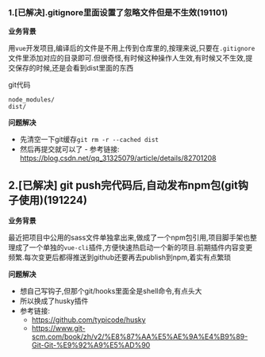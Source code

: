 ### 1.[已解决].gitignore里面设置了忽略文件但是不生效(191101)

**业务背景**

用`vue`开发项目,编译后的文件是不用上传到仓库里的,按理来说,只要在`.gitignore`文件里添加对应的目录即可.但很奇怪,有时候这种操作人生效,有时候又不生效,提交保存的时候,还是会看到dist里面的东西

git代码
```
node_modules/
dist/
```

**问题解决**

- 先清空一下git缓存`git rm -r --cached dist`
- 然后再提交就可以了 - 参考链接: https://blog.csdn.net/qq_31325079/article/details/82701208

## 2.[已解决] git push完代码后,自动发布npm包(git钩子使用)(191224)

**业务背景**

最近把项目中公用的sass文件单独拿出来,做成了一个npm包引用,项目脚手架也整理成了一个单独的`vue-cli`插件,方便快速热启动一个新的项目.前期插件内容变更频繁.每次变更后都得推送到github还要再去publish到npm,着实有点繁琐

**问题解决**
- 想自己写钩子,但那个git/hooks里面全是shell命令,有点头大
- 所以换成了husky插件
- 参考链接:
  - https://github.com/typicode/husky
  - https://www.git-scm.com/book/zh/v2/%E8%87%AA%E5%AE%9A%E4%B9%89-Git-Git-%E9%92%A9%E5%AD%90
